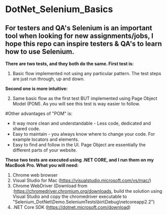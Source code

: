 # DotNet_Selenium_Basics

## For testers and QA's Selenium is an important tool when looking for new assignments/jobs, I hope this repo can inspire testers & QA's to learn how to use Selenium.

**There are two tests, and they both do the same. First test is:**

1. Basic flow implemented not using any particular pattern. The test steps are just run through, up and down. 

**Second one is more intuitive:**

2. Same basic flow as the first test BUT implemented using Page Object Model (POM). As you will see this test is way easier to follow.

#Other advantages of "POM" is: 
* It way more clean and understandable - Less code, dedicated and shared code.
* Easy to maintain - you always know where to change your code. For example locators and elements.
* Easy to find and follow in the UI. Page Object are essentially the different parts of your website.

**These two tests are executed using .NET CORE, and I run them on my MacBook Pro. What you will need:**
1. Chrome web browser
2. Visual Studio for Mac (https://visualstudio.microsoft.com/vs/mac/)
3. Chrome WebDriver (Download from :https://chromedriver.chromium.org/downloads, build the solution using Visual Studio and copy the chromedriver executable to "Selenium_DotNet\Demo.SeleniumTests\bin\Debug\netcoreapp2.2​")
4. .NET Core SDK (https://dotnet.microsoft.com/download)
